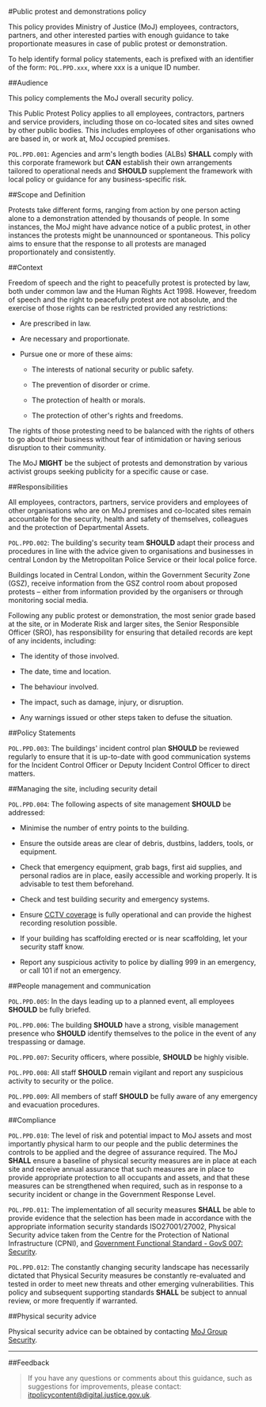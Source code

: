 #Public protest and demonstrations policy

This policy provides Ministry of Justice (MoJ) employees, contractors, partners, and other interested parties with enough guidance to take proportionate measures in case of public protest or demonstration.

To help identify formal policy statements, each is prefixed with an identifier of the form: `POL.PPD.xxx`, where xxx is a unique ID number.

##Audience

This policy complements the MoJ overall security policy.

This Public Protest Policy applies to all employees, contractors, partners and service providers, including those on co-located sites and sites owned by other public bodies. This includes employees of other organisations who are based in, or work at, MoJ occupied premises.

`POL.PPD.001`: Agencies and arm's length bodies (ALBs) **SHALL** comply with this corporate framework but **CAN** establish their own arrangements tailored to operational needs and **SHOULD** supplement the framework with local policy or guidance for any business-specific risk.

##Scope and Definition

Protests take different forms, ranging from action by one person acting alone to a demonstration attended by thousands of people. In some instances, the MoJ might have advance notice of a public protest, in other instances the protests might be unannounced or spontaneous. This policy aims to ensure that the response to all protests are managed proportionately and consistently.

##Context

Freedom of speech and the right to peacefully protest is protected by law, both under common law and the Human Rights Act 1998. However, freedom of speech and the right to peacefully protest are not absolute, and the exercise of those rights can be restricted provided any restrictions:

* Are prescribed in law.

* Are necessary and proportionate.

* Pursue one or more of these aims:

    * The interests of national security or public safety.

    * The prevention of disorder or crime.

    * The protection of health or morals.

    * The protection of other's rights and freedoms.


The rights of those protesting need to be balanced with the rights of others to go about their business without fear of intimidation or having serious disruption to their community.

The MoJ **MIGHT** be the subject of protests and demonstration by various activist groups seeking publicity for a specific cause or case.

##Responsibilities

All employees, contractors, partners, service providers and employees of other organisations who are on MoJ premises and co-located sites remain accountable for the security, health and safety of themselves, colleagues and the protection of Departmental Assets.

`POL.PPD.002`: The building's security team **SHOULD** adapt their process and procedures in line with the advice given to organisations and businesses in central London by the Metropolitan Police Service or their local police force.

Buildings located in Central London, within the Government Security Zone (GSZ), receive information from the GSZ control room about proposed protests – either from information provided by the organisers or through monitoring social media.

Following any public protest or demonstration, the most senior grade based at the site, or in Moderate Risk and larger sites, the Senior Responsible Officer (SRO), has responsibility for ensuring that detailed records are kept of any incidents, including:

* The identity of those involved.

* The date, time and location.

* The behaviour involved.

* The impact, such as damage, injury, or disruption.

* Any warnings issued or other steps taken to defuse the situation.


##Policy Statements

`POL.PPD.003`: The buildings' incident control plan **SHOULD** be reviewed regularly to ensure that it is up-to-date with good communication systems for the Incident Control Officer or Deputy Incident Control Officer to direct matters.

##Managing the site, including security detail

`POL.PPD.004`: The following aspects of site management **SHOULD** be addressed:

* Minimise the number of entry points to the building.

* Ensure the outside areas are clear of debris, dustbins, ladders, tools, or equipment.

* Check that emergency equipment, grab bags, first aid supplies, and personal radios are in place, easily accessible and working properly. It is advisable to test them beforehand.

* Check and test building security and emergency systems.

* Ensure [CCTV coverage](https://security-guidance.service.justice.gov.uk/cctv-policy/) is fully operational and can provide the highest recording resolution possible.

* If your building has scaffolding erected or is near scaffolding, let your security staff know.

* Report any suspicious activity to police by dialling 999 in an emergency, or call 101 if not an emergency.


##People management and communication

`POL.PPD.005`: In the days leading up to a planned event, all employees **SHOULD** be fully briefed.

`POL.PPD.006`: The building **SHOULD** have a strong, visible management presence who **SHOULD** identify themselves to the police in the event of any trespassing or damage.

`POL.PPD.007`: Security officers, where possible, **SHOULD** be highly visible.

`POL.PPD.008`: All staff **SHOULD** remain vigilant and report any suspicious activity to security or the police.

`POL.PPD.009`: All members of staff **SHOULD** be fully aware of any emergency and evacuation procedures.

##Compliance

`POL.PPD.010`: The level of risk and potential impact to MoJ assets and most importantly physical harm to our people and the public determines the controls to be applied and the degree of assurance required. The MoJ **SHALL** ensure a baseline of physical security measures are in place at each site and receive annual assurance that such measures are in place to provide appropriate protection to all occupants and assets, and that these measures can be strengthened when required, such as in response to a security incident or change in the Government Response Level.

`POL.PPD.011`: The implementation of all security measures **SHALL** be able to provide evidence that the selection has been made in accordance with the appropriate information security standards ISO27001/27002, Physical Security advice taken from the Centre for the Protection of National Infrastructure (CPNI), and [Government Functional Standard - GovS 007: Security](https://www.gov.uk/government/publications/government-functional-standard-govs-007-security).

`POL.PPD.012`: The constantly changing security landscape has necessarily dictated that Physical Security measures be constantly re-evaluated and tested in order to meet new threats and other emerging vulnerabilities. This policy and subsequent supporting standards **SHALL** be subject to annual review, or more frequently if warranted.

##Physical security advice

Physical security advice can be obtained by contacting [MoJ Group Security](mailto:mojgroupsecurity@justice.gov.uk).

---

##Feedback

> If you have any questions or comments about this guidance, such as suggestions for improvements, please contact: [itpolicycontent@digital.justice.gov.uk](mailto:itpolicycontent@digital.justice.gov.uk).

